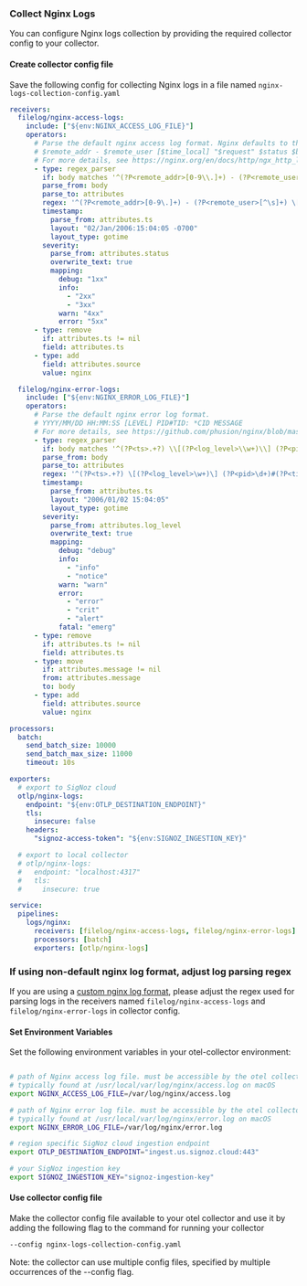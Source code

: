 ### Collect Nginx Logs

You can configure Nginx logs collection by providing the required collector config to your collector.

#### Create collector config file

Save the following config for collecting Nginx logs in a file named `nginx-logs-collection-config.yaml`

```yaml
receivers:
  filelog/nginx-access-logs:
    include: ["${env:NGINX_ACCESS_LOG_FILE}"]
    operators:
      # Parse the default nginx access log format. Nginx defaults to the "combined" log format
      # $remote_addr - $remote_user [$time_local] "$request" $status $body_bytes_sent "$http_referer" "$http_user_agent"
      # For more details, see https://nginx.org/en/docs/http/ngx_http_log_module.html
      - type: regex_parser
        if: body matches '^(?P<remote_addr>[0-9\\.]+) - (?P<remote_user>[^\\s]+) \\[(?P<ts>.+)\\] "(?P<request_method>\\w+?) (?P<request_path>.+?)" (?P<status>[0-9]+) (?P<body_bytes_sent>[0-9]+) "(?P<http_referrer>.+?)" "(?P<http_user_agent>.+?)"$'
        parse_from: body
        parse_to: attributes
        regex: '^(?P<remote_addr>[0-9\.]+) - (?P<remote_user>[^\s]+) \[(?P<ts>.+)\] "(?P<request_method>\w+?) (?P<request_path>.+?)" (?P<status>[0-9]+) (?P<body_bytes_sent>[0-9]+) "(?P<http_referrer>.+?)" "(?P<http_user_agent>.+?)"$'
        timestamp:
          parse_from: attributes.ts
          layout: "02/Jan/2006:15:04:05 -0700"
          layout_type: gotime
        severity:
          parse_from: attributes.status
          overwrite_text: true
          mapping:
            debug: "1xx"
            info:
              - "2xx"
              - "3xx"
            warn: "4xx"
            error: "5xx"
      - type: remove
        if: attributes.ts != nil
        field: attributes.ts
      - type: add
        field: attributes.source
        value: nginx

  filelog/nginx-error-logs:
    include: ["${env:NGINX_ERROR_LOG_FILE}"]
    operators:
      # Parse the default nginx error log format.
      # YYYY/MM/DD HH:MM:SS [LEVEL] PID#TID: *CID MESSAGE
      # For more details, see https://github.com/phusion/nginx/blob/master/src/core/ngx_log.c
      - type: regex_parser
        if: body matches '^(?P<ts>.+?) \\[(?P<log_level>\\w+)\\] (?P<pid>\\d+)#(?P<tid>\\d+). \\*(?P<cid>\\d+) (?P<message>.+)$'
        parse_from: body
        parse_to: attributes
        regex: '^(?P<ts>.+?) \[(?P<log_level>\w+)\] (?P<pid>\d+)#(?P<tid>\d+). \*(?P<cid>\d+) (?P<message>.+)$'
        timestamp:
          parse_from: attributes.ts
          layout: "2006/01/02 15:04:05"
          layout_type: gotime
        severity:
          parse_from: attributes.log_level
          overwrite_text: true
          mapping:
            debug: "debug"
            info:
              - "info"
              - "notice"
            warn: "warn"
            error:
              - "error"
              - "crit"
              - "alert"
            fatal: "emerg"
      - type: remove
        if: attributes.ts != nil
        field: attributes.ts
      - type: move
        if: attributes.message != nil
        from: attributes.message
        to: body
      - type: add
        field: attributes.source
        value: nginx

processors:
  batch:
    send_batch_size: 10000
    send_batch_max_size: 11000
    timeout: 10s

exporters:
  # export to SigNoz cloud
  otlp/nginx-logs:
    endpoint: "${env:OTLP_DESTINATION_ENDPOINT}"
    tls:
      insecure: false
    headers:
      "signoz-access-token": "${env:SIGNOZ_INGESTION_KEY}"

  # export to local collector
  # otlp/nginx-logs:
  #   endpoint: "localhost:4317"
  #   tls:
  #     insecure: true

service:
  pipelines:
    logs/nginx:
      receivers: [filelog/nginx-access-logs, filelog/nginx-error-logs]
      processors: [batch]
      exporters: [otlp/nginx-logs]

```

### If using non-default nginx log format, adjust log parsing regex

If you are using a [custom nginx log format](https://docs.nginx.com/nginx/admin-guide/monitoring/logging/#setting-up-the-access-log),
please adjust the regex used for parsing logs in the receivers named
`filelog/nginx-access-logs` and `filelog/nginx-error-logs` in  collector config.


#### Set Environment Variables

Set the following environment variables in your otel-collector environment:

```bash

# path of Nginx access log file. must be accessible by the otel collector
# typically found at /usr/local/var/log/nginx/access.log on macOS
export NGINX_ACCESS_LOG_FILE=/var/log/nginx/access.log

# path of Nginx error log file. must be accessible by the otel collector
# typically found at /usr/local/var/log/nginx/error.log on macOS
export NGINX_ERROR_LOG_FILE=/var/log/nginx/error.log

# region specific SigNoz cloud ingestion endpoint
export OTLP_DESTINATION_ENDPOINT="ingest.us.signoz.cloud:443"

# your SigNoz ingestion key
export SIGNOZ_INGESTION_KEY="signoz-ingestion-key"

```

#### Use collector config file

Make the collector config file available to your otel collector and use it by adding the following flag to the command for running your collector  
```bash
--config nginx-logs-collection-config.yaml
```  
Note: the collector can use multiple config files, specified by multiple occurrences of the --config flag.
